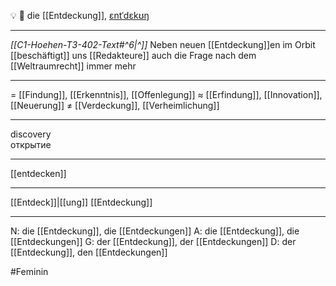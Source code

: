 💡 🔴 die [[Entdeckung]], [ɛntˈdɛkʊŋ](https://youglish.com/pronounce/Entdeckung/german)

---
*[[C1-Hoehen-T3-402-Text#^6|^]]* Neben neuen [[Entdeckung]]en im Orbit [[beschäftigt]] uns [[Redakteure]] auch die Frage nach dem [[Weltraumrecht]] immer mehr

---
= [[Findung]], [[Erkenntnis]], [[Offenlegung]]
≈ [[Erfindung]], [[Innovation]], [[Neuerung]]
≠ [[Verdeckung]], [[Verheimlichung]]

---
discovery  
открытие

---
[[entdecken]]

---
[[Entdeck]]|[[ung]]
[[Entdeckung]]


---
N: die [[Entdeckung]], die [[Entdeckungen]]
A: die [[Entdeckung]], die [[Entdeckungen]]
G: der [[Entdeckung]], der [[Entdeckungen]]
D: der [[Entdeckung]], den [[Entdeckungen]]

#Feminin 
